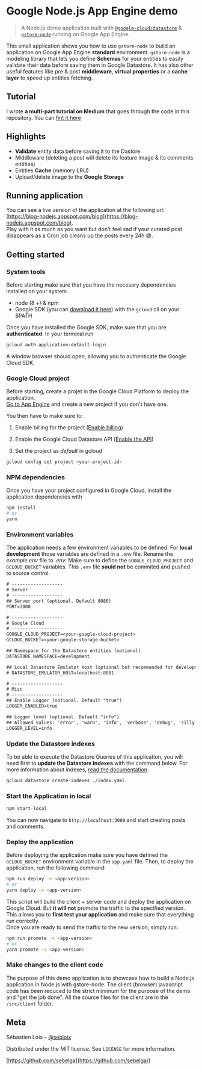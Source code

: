 # Google Node.js App Engine demo

> A Node.js demo application built with [`@google-cloud/datastore`](https://github.com/googleapis/nodejs-datastore) & [`gstore-node`](https://github.com/sebelga/gstore-node) running on Google App Engine.

This small application shows you how to use `gstore-node` to build an application on Google App Engine **standard** environment. `gstore-node` is a modeling library that lets you define **Schemas** for your entities to easily validate their data before saving them in Google Datastore. It has also other useful features like pre & post **middleware**, **virtual properties** or a **cache layer** to speed up entities fetching.

## Tutorial

I wrote **a multi-part tutorial on Medium** that goes through the code in this repository. You can [fint it here](https://medium.com/google-cloud/build-a-blog-application-on-google-app-engine-setup-part-1-38dab981b779)

## Highlights

- **Validate** entity data before saving it to the Dastore
- Middleware (deleting a post will delete its feature image & its comments entities)
- Entities **Cache** (memory LRU)
- Upload/delete image to the **Google Storage**

## Running application

You can see a live version of the application at the following url: [https://blog-nodejs.appspot.com/blog](https://blog-nodejs.appspot.com/blog).  
Play with it as much as you want but don't feel sad if your curated post disappears as a Cron job cleans up the posts every 24h :smile:.

## Getting started

### System tools

Before starting make sure that you have the necesary dependencies installed on your system.

- node (8 +) & npm
- Google SDK (you can [download it here](https://cloud.google.com/sdk/downloads)) with the `gcloud` cli on your $PATH

Once you have installed the Google SDK, make sure that you are **authenticated**. In your terminal run

```sh
gcloud auth application-default login
```

A window browser should open, allowing you to authenticate the Google Cloud SDK.

### Google Cloud project

Before starting, create a projet in the Google Cloud Platform to deploy the application.  
[Go to App Engine](https://console.cloud.google.com/projectselector/appengine/create) and create a new project if you don't have one.

You then have to make sure to:

1.  Enable billing for the project ([Enable billing](https://cloud.google.com/billing/docs/how-to/modify-project?visit_id=1-636516267130301291-4124238769&rd=1#enable-billing))

2.  Enable the Google Cloud Datastore API ([Enable the API](https://console.cloud.google.com/flows/enableapi?apiid=datastore.googleapis.com))

3.  Set the project as _default_ in gcloud

```sh
gcloud config set project <your-project-id>
```

### NPM dependencies

Once you have your project configured in Google Cloud, install the application dependencies with

```sh
npm install
# or
yarn
```

### Environment variables

The application needs a few environment variables to be defined. For **local development** those variables are defined in a `.env` file. Rename the _example.env_ file to _.env_. Make sure to define the `GOOGLE_CLOUD_PROJECT` and `GCLOUD_BUCKET` variables. This `.env` file **sould not** be commited and pushed to source control.

```txt
# -------------------
# Server
# -------------------
## Server port (optional. Default 8080)
PORT=3000

# -------------------
# Google Cloud
# -------------------
GOOGLE_CLOUD_PROJECT=<your-google-cloud-project>
GCLOUD_BUCKET=<your-google-storage-bucket>

## Namespace for the Datastore entities (optional)
DATASTORE_NAMESPACE=development

## Local Datastore Emulator Host (optional but recommended for development)
# DATASTORE_EMULATOR_HOST=localhost:8081

# -------------------
# Misc
# -------------------
## Enable Logger (optional. Default "true")
LOGGER_ENABLED=true

## Logger level (optional. Default "info")
## Allowed values: 'error', 'warn', 'info', 'verbose', 'debug', 'silly'
LOGGER_LEVEL=info
```

### Update the Datastore indexes

To be able to execute the Datastore Queries of this application, you will need first to **update the Datastore indexes** with the command below. For more information about indexes, [read the documentation](https://cloud.google.com/appengine/docs/flexible/nodejs/configuring-datastore-indexes-with-index-yaml).

```sh
gcloud datastore create-indexes ./index.yaml
```

### Start the Application in local

```js
npm start-local
```

You can now navigate to `http://localhost:3000` and start creating posts and comments.

### Deploy the application

Before deploying the application make sure you have defined the `GCLOUD_BUCKET` environment variable in the `app.yaml` file. Then, to deploy the application, run the following command:

```sh
npm run deploy -v <app-version>
# or
yarn deploy -v <app-version>
```

This script will build the client + server code and deploy the application on Google Cloud. But **it will not** promote the traffic to the specified version. This allows you to **first test your application** and make sure that everything run correctly.  
Once you are ready to send the traffic to the new version, simply run:

```sh
npm run promote -v <app-version>
# or
yarn promote -v <app-version>
```

### Make changes to the client code

The purpose of this demo application is to showcase how to build a Node.js application in Node.js with gstore-node. The client (browser) javascript code has been reduced to the strict minimum for the purpose of the demo and "get the job done". All the source files for the client are in the `/src/client` folder.

## Meta

Sébastien Loix – [@sebloix](https://twitter.com/sebloix)

Distributed under the MIT license. See `LICENSE` for more information.

[https://github.com/sebelga](https://github.com/sebelga/)
